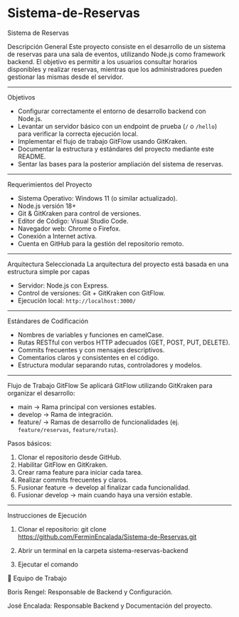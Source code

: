 # Sistema-de-Reservas
Sistema de Reservas

Descripción General
Este proyecto consiste en el desarrollo de un sistema de reservas para una sala de eventos, utilizando Node.js como framework backend. El objetivo es permitir a los usuarios consultar horarios disponibles y realizar reservas, mientras que los administradores pueden gestionar las mismas desde el servidor.

---

Objetivos
- Configurar correctamente el entorno de desarrollo backend con Node.js.  
- Levantar un servidor básico con un endpoint de prueba (`/` o `/hello`) para verificar la correcta ejecución local.  
- Implementar el flujo de trabajo GitFlow usando GitKraken.  
- Documentar la estructura y estándares del proyecto mediante este README.  
- Sentar las bases para la posterior ampliación del sistema de reservas.

---

Requerimientos del Proyecto
- Sistema Operativo: Windows 11 (o similar actualizado).  
- Node.js versión 18+  
- Git & GitKraken para control de versiones.  
- Editor de Código: Visual Studio Code.  
- Navegador web: Chrome o Firefox.  
- Conexión a Internet activa.  
- Cuenta en GitHub para la gestión del repositorio remoto.

---

Arquitectura Seleccionada
La arquitectura del proyecto está basada en una estructura simple por capas


- Servidor: Node.js con Express.  
- Control de versiones: Git + GitKraken con GitFlow.  
- Ejecución local: `http://localhost:3000/`

---

Estándares de Codificación
- Nombres de variables y funciones en camelCase.  
- Rutas RESTful con verbos HTTP adecuados (GET, POST, PUT, DELETE).  
- Commits frecuentes y con mensajes descriptivos.  
- Comentarios claros y consistentes en el código.  
- Estructura modular separando rutas, controladores y modelos.

---

Flujo de Trabajo GitFlow
Se aplicará GitFlow utilizando GitKraken para organizar el desarrollo:

- main → Rama principal con versiones estables.  
- develop → Rama de integración.  
- feature/ → Ramas de desarrollo de funcionalidades (ej. `feature/reservas`, `feature/rutas`).

Pasos básicos:  
1. Clonar el repositorio desde GitHub.  
2. Habilitar GitFlow en GitKraken.  
3. Crear rama feature para iniciar cada tarea.  
4. Realizar commits frecuentes y claros.  
5. Fusionar feature → develop al finalizar cada funcionalidad.  
6. Fusionar develop → main cuando haya una versión estable.

---

Instrucciones de Ejecución
1. Clonar el repositorio:
git clone https://github.com/FerminEncalada/Sistema-de-Reservas.git

2. Abrir un terminal en la carpeta sistema-reservas-backend

3. Ejecutar el comando <node index.js>

👥 Equipo de Trabajo

Boris Rengel: Responsable de Backend y Configuración.

José Encalada: Responsable Backend y Documentación del proyecto.


